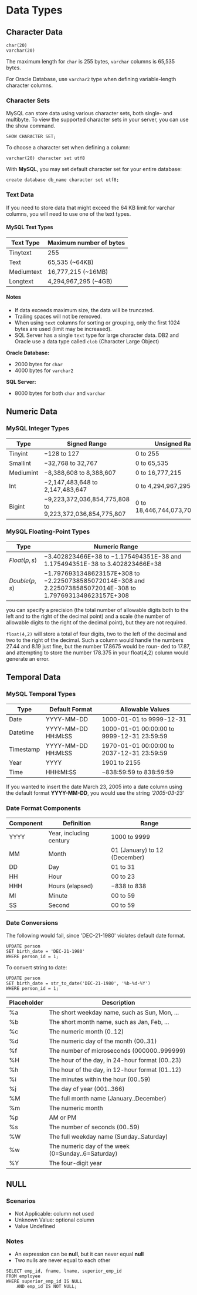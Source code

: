 # Data Types

## Character Data

```mysql
char(20)
varchar(20)
```

The maximum length for `char` is 255 bytes, `varchar` columns is 65,535 bytes.

For Oracle Database, use `varchar2` type when defining variable-length character columns.

### Character Sets

MySQL can store data using various character sets, both single- and multibyte. To view the supported character sets in your server, you can use the show command.

```mysql
SHOW CHARACTER SET;
```

To choose a character set when defining a column:

```mysql
varchar(20) character set utf8
```

With **MySQL**, you may set default character set for your entire database:

```mysql
create database db_name character set utf8;
```

### Text Data

If you need to store data that might exceed the 64 KB limit for varchar columns, you will need to use one of the text types.

#### MySQL Text Types

| Text Type  | Maximum number of bytes |
| ---------- | ----------------------- |
| Tinytext   | 255                     |
| Text       | 65,535 (~64KB)          |
| Mediumtext | 16,777,215 (~16MB)      |
| Longtext   | 4,294,967,295 (~4GB)    |

#### Notes

- If data exceeds maximum size, the data will be truncated.
- Trailing spaces will not be removed.
- When using `text` columns for sorting or grouping, only the first 1024 bytes are used (limit may be increased).
- SQL Server has a single `text` type for large character data. DB2 and Oracle use a data type called `clob` (Character Large Object)

**Oracle Database:**

- 2000 bytes for `char`
- 4000 bytes for `varchar2`

**SQL Server:**

- 8000 bytes for both `char` and `varchar`

## Numeric Data

### MySQL Integer Types

| Type      | Signed Range                                            | Unsigned Range                  |
| --------- | ------------------------------------------------------- | ------------------------------- |
| Tinyint   | −128 to 127                                             | 0 to 255                        |
| Smallint  | −32,768 to 32,767                                       | 0 to 65,535                     |
| Mediumint | −8,388,608 to 8,388,607                                 | 0 to 16,777,215                 |
| Int       | −2,147,483,648 to 2,147,483,647                         | 0 to 4,294,967,295              |
| Bigint    | −9,223,372,036,854,775,808 to 9,223,372,036,854,775,807 | 0 to 18,446,744,073,709,551,615 |

### MySQL Floating-Point Types

| Type          | Numeric Range                                                |
| ------------- | ------------------------------------------------------------ |
| $Float(p,s)$  | −3.402823466E+38 to −1.175494351E-38 and 1.175494351E-38 to 3.402823466E+38 |
| $Double(p,s)$ | −1.7976931348623157E+308 to −2.2250738585072014E-308 and 2.2250738585072014E-308 to 1.7976931348623157E+308 |

you can specify a precision (the total number of allowable digits both to the left and to the right of the decimal point) and a scale (the number of allowable digits to the right of the decimal point), but they are not required.

`float(4,2)` will store a total of four digits, two to the left of the decimal and two to the right of the decimal. Such a column would handle the numbers 27.44 and 8.19 just fine, but the number 17.8675 would be roun- ded to 17.87, and attempting to store the number 178.375 in your float(4,2) column would generate an error.

## Temporal Data

### MySQL Temporal Types

| Type | Default Format | Allowable Values |
| ---- | -------------- | ---------------- |
| Date | YYYY-MM-DD | 1000-01-01 to 9999-12-31 |
| Datetime | YYYY-MM-DD HH:MI:SS | 1000-01-01 00:00:00 to 9999-12-31 23:59:59 |
| Timestamp | YYYY-MM-DD HH:MI:SS | 1970-01-01 00:00:00 to 2037-12-31 23:59:59 |
| Year | YYYY | 1901 to 2155 |
| Time | HHH:MI:SS | −838:59:59 to 838:59:59 |

If you wanted to insert the date March 23, 2005 into a date column using the default format **YYYY-MM-DD**, you would use the string *'2005-03-23'*

### Date Format Components

| Component | Definition | Range |
| --------- | ---------- | ----- |
| YYYY | Year, including century| 1000 to 9999 |
| MM |Month| 01 (January) to 12 (December) |
| DD| Day| 01 to 31 |
| HH| Hour| 00 to 23 |
| HHH| Hours (elapsed)| −838 to 838 |
| MI| Minute |00 to 59 |
| SS |Second |00 to 59|

### Date Conversions

The following would fail, since 'DEC-21-1980' violates default date format.

```mysql
UPDATE person
SET birth_date = 'DEC-21-1980'
WHERE person_id = 1;
```

To convert string to date:

```mysql
UPDATE person
SET birth_date = str_to_date('DEC-21-1980', '%b-%d-%Y')
WHERE person_id = 1;
```

| Placeholder | Description |
| ----------- | ----------- |
| %a | The short weekday name, such as Sun, Mon, ... |
| %b | The short month name, such as Jan, Feb, ... |
| %c | The numeric month (0..12) |
| %d | The numeric day of the month (00..31) |
| %f | The number of microseconds (000000..999999) |
| %H | The hour of the day, in 24-hour format (00..23) |
| %h | The hour of the day, in 12-hour format (01..12) |
| %i | The minutes within the hour (00..59) |
| %j | The day of year (001..366) |
| %M | The full month name (January..December) |
| %m | The numeric month |
| %p | AM or PM |
| %s | The number of seconds (00..59) |
| %W | The full weekday name (Sunday..Saturday) |
| %w | The numeric day of the week (0=Sunday..6=Saturday) |
| %Y | The four-digit year |

## NULL

### Scenarios

- Not Applicable: column not used
- Unknown Value: optional column
- Value Undefined

### Notes

- An expression can be **null**, but it can never equal **null**
- Two nulls are never equal to each other

```mysql
SELECT emp_id, fname, lname, superior_emp_id
FROM employee
WHERE superior_emp_id IS NULL
	AND emp_id IS NOT NULL;
```













